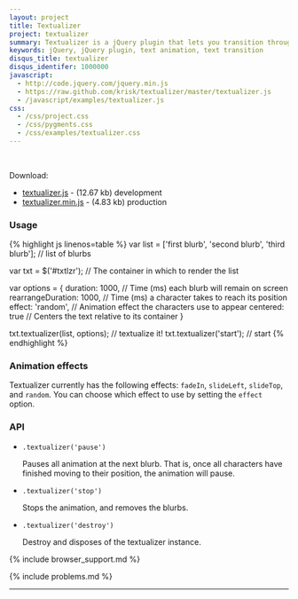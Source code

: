 ```yaml
---
layout: project
title: Textualizer
project: textualizer
summary: Textualizer is a jQuery plugin that lets you transition through blurbs of text
keywords: jQuery, jQuery plugin, text animation, text transition
disqus_title: textualizer
disqus_identifer: 1000000
javascript:
  - http://code.jquery.com/jquery.min.js
  - https://raw.github.com/krisk/textualizer/master/textualizer.js
  - /javascript/examples/textualizer.js
css:
  - /css/project.css
  - /css/pygments.css
  - /css/examples/textualizer.css
---
```


<div id="txtlzr">&nbsp;</div>

Download:

<ul class="download-list">
  <li><a href="https://raw.github.com/krisk/textualizer/master/textualizer.js">textualizer.js</a> - (12.67 kb) development</li>
  <li><a href="https://raw.github.com/krisk/textualizer/master/textualizer.min.js">textualizer.min.js</a> - (4.83 kb) production</li>
</ul>

### Usage

{% highlight js linenos=table %}
var list = ['first blurb', 'second blurb', 'third blurb'];  // list of blurbs

var txt = $('#txtlzr');  // The container in which to render the list

var options = {
  duration: 1000,          // Time (ms) each blurb will remain on screen
  rearrangeDuration: 1000, // Time (ms) a character takes to reach its position
  effect: 'random',        // Animation effect the characters use to appear
  centered: true           // Centers the text relative to its container
}

txt.textualizer(list, options); // textualize it!
txt.textualizer('start'); // start
{% endhighlight %}

### Animation effects

Textualizer currently has the following effects: `fadeIn`, `slideLeft`, `slideTop`, and `random`.  You can choose which effect to use by setting the `effect` option.

### API

<ul id="api">
  <li>
    <code>.textualizer('pause')</code>
    <p>Pauses all animation at the next blurb. That is, once all characters have finished moving to their position, the animation will pause.</p>
  </li>
  <li>
    <code>.textualizer('stop')</code>
    <p>Stops the animation, and removes the blurbs.</p>
  </li>
  <li>
    <code>.textualizer('destroy')</code>
    <p>Destroy and disposes of the textualizer instance.</p>
  </li>
</ul>

{% include browser_support.md %}

{% include problems.md %}

- - -
